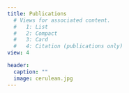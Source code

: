 ```yaml
---
title: Publications
  # Views for associated content.
  #   1: List
  #   2: Compact
  #   3: Card
  #   4: Citation (publications only)
view: 4

header:
  caption: ""
  image: cerulean.jpg
---
```

